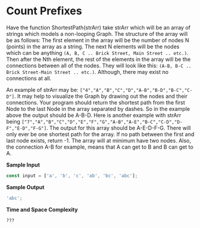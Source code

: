 # Count Prefixes

Have the function ShortestPath(strArr) take strArr which will be an array of strings which
models a non-looping Graph. The structure of the array will be as follows: The first element in the array will be
the number of nodes N (points) in the array as a string. The next N elements will be the nodes which can be anything
`(A, B, C .. Brick Street, Main Street .. etc.)`. Then after the Nth element, the rest of the elements in the array
will be the connections between all of the nodes. They will look like this:
`(A-B, B-C .. Brick Street-Main Street .. etc.)`. Although, there may exist no connections at all.

An example of strArr may be: `["4","A","B","C","D","A-B","B-D","B-C","C-D"]`. It may help to visualize the Graph by
drawing out the nodes and their connections. Your program should return the shortest path from the first Node to the
last Node in the array separated by dashes. So in the example above the output should be A-B-D. Here is another
example with strArr being `["7","A","B","C","D","E","F","G","A-B","A-E","B-C","C-D","D-F","E-D","F-G"]`.
The output for this array should be A-E-D-F-G. There will only ever be one shortest path for the array.
If no path between the first and last node exists, return -1. The array will at minimum have two nodes.
Also, the connection A-B for example, means that A can get to B and B can get to A.

**Sample Input**

```javascript
const input = ['a', 'b', 'c', 'ab', 'bc', 'abc'];
```

**Sample Output**

```javascript
'abc';
```

**Time and Space Complexity**

```bash
???
```
